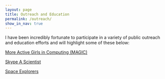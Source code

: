 ```yaml
---
layout: page
title: Outreach and Education
permalink: /outreach/
show_in_nav: true
---
```


I have been incredibly fortunate to participate in a variety of public outreach and education efforts and will highlight some of these below: 

[More Active Girls in Computing (MAGIC)](https://getmagic.org/)

[Skype A Scientist](https://www.skypeascientist.com/)

[Space Explorers](https://kavlicosmo.uchicago.edu/outreach/space-explorers/ )
